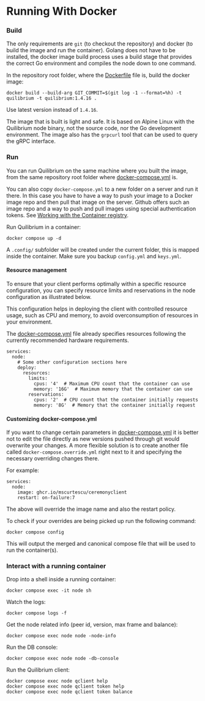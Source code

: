 # Running With Docker

### Build

The only requirements are `git` (to checkout the repository) and docker (to build the image and run the container). Golang does not have to be installed, the docker image build process uses a build stage that provides the correct Go environment and compiles the node down to one command.

In the repository root folder, where the [Dockerfile](https://github.com/QuilibriumNetwork/ceremonyclient/blob/main/Dockerfile) file is, build the docker image:

```
docker build --build-arg GIT_COMMIT=$(git log -1 --format=%h) -t quilibrium -t quilibrium:1.4.16 .
```

Use latest version instead of `1.4.16`.

The image that is built is light and safe. It is based on Alpine Linux with the Quilibrium node binary, not the source code, nor the Go development environment. The image also has the `grpcurl` tool that can be used to query the gRPC interface.

### Run

You can run Quilibrium on the same machine where you built the image, from the same repository root folder where [docker-compose.yml](https://github.com/QuilibriumNetwork/ceremonyclient/blob/main/docker-compose.yml) is.

You can also copy `docker-compose.yml` to a new folder on a server and run it there. In this case you have to have a way to push your image to a Docker image repo and then pull that image on the server. Github offers such an image repo and a way to push and pull images using special authentication tokens. See [Working with the Container registry](https://docs.github.com/en/packages/working-with-a-github-packages-registry/working-with-the-container-registry).

Run Quilibrium in a container:

```
docker compose up -d
```

A `.config/` subfolder will be created under the current folder, this is mapped inside the container. Make sure you backup `config.yml` and `keys.yml`.

#### Resource management



To ensure that your client performs optimally within a specific resource configuration, you can specify resource limits and reservations in the node configuration as illustrated below.

This configuration helps in deploying the client with controlled resource usage, such as CPU and memory, to avoid overconsumption of resources in your environment.

The [docker-compose.yml](https://github.com/QuilibriumNetwork/ceremonyclient/blob/main/docker-compose.yml) file already specifies resources following the currently recommended hardware requirements.

```
services:
  node:
    # Some other configuration sections here
    deploy:
      resources:
        limits:
          cpus: '4'  # Maximum CPU count that the container can use
          memory: '16G'  # Maximum memory that the container can use
        reservations:
          cpus: '2'  # CPU count that the container initially requests
          memory: '8G'  # Memory that the container initially request
```

#### Customizing docker-compose.yml

If you want to change certain parameters in [docker-compose.yml](https://github.com/QuilibriumNetwork/ceremonyclient/blob/main/docker-compose.yml) it is better not to edit the file directly as new versions pushed through git would overwrite your changes. A more flexible solution is to create another file called `docker-compose.override.yml` right next to it and specifying the necessary overriding changes there.

For example:

```
services:
  node:
    image: ghcr.io/mscurtescu/ceremonyclient
    restart: on-failure:7
```

The above will override the image name and also the restart policy.

To check if your overrides are being picked up run the following command:

```
docker compose config
```

This will output the merged and canonical compose file that will be used to run the container(s).

### Interact with a running container

Drop into a shell inside a running container:

```
docker compose exec -it node sh
```

Watch the logs:

```
docker compose logs -f
```

Get the node related info (peer id, version, max frame and balance):

```
docker compose exec node node -node-info
```

Run the DB console:

```
docker compose exec node node -db-console
```

Run the Quilibrium client:

```
docker compose exec node qclient help
docker compose exec node qclient token help
docker compose exec node qclient token balance
```
